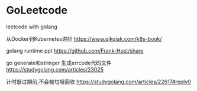 # GoLeetcode
leetcode with golang

从Docker到Kubernetes进阶
https://www.qikqiak.com/k8s-book/

golang runtime ppt
https://github.com/Frank-Hust/share

go generate和stringer 生成errcode代码文件
https://studygolang.com/articles/23025

计时器过期前,不会被垃圾回收
https://studygolang.com/articles/22617#reply0
